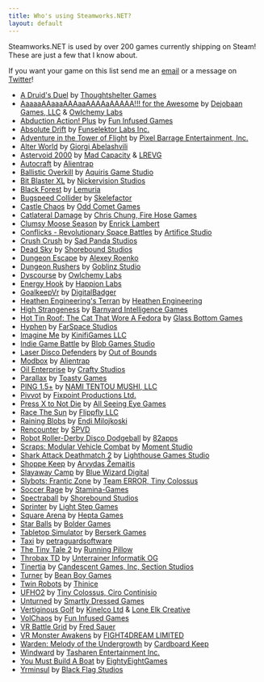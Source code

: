 ```yaml
---
title: Who's using Steamworks.NET?
layout: default
---
```

Steamworks.NET is used by over 200 games currently shipping on Steam! These are just a few that I know about.

If you want your game on this list send me an [email](mailto:support@rileylabrecque.com) or a message on [Twitter](http://twitter.com/rileylabrecque)!

* [A Druid's Duel](http://store.steampowered.com/app/333970/) by [Thoughtshelter Games](http://druidsduel.com/)
* [AaaaaAAaaaAAAaaAAAAaAAAAA!!! for the Awesome](http://store.steampowered.com/app/15560/) by [Dejobaan Games, LLC](http://dejobaan.com/) & [Owlchemy Labs](http://owlchemylabs.com/)
* [Abduction Action! Plus](http://store.steampowered.com/app/360580/) by [Fun Infused Games](http://funinfused.com)
* [Absolute Drift](http://store.steampowered.com/app/320140/) by [Funselektor Labs Inc.](http://absolutedrift.com/)
* [Adventure in the Tower of Flight](http://store.steampowered.com/app/368830/) by [Pixel Barrage Entertainment, Inc.](http://pixelbarrage.com/)
* [Alter World](http://store.steampowered.com/app/357280/) by [Giorgi Abelashvili](http://alterworldgame.com/)
* [Astervoid 2000](http://store.steampowered.com/app/423870/) by [Mad Capacity](http://madcapacity.com/) & [LREVG](http://soundcloud.com/lrevg)
* [Autocraft](http://store.steampowered.com/app/287220/) by [Alientrap](http://www.alientrap.org/)
* [Ballistic Overkill](http://store.steampowered.com/app/296300/) by [Aquiris Game Studio](http://aquiris.com.br)
* [Bit Blaster XL](http://store.steampowered.com/app/433950/) by [Nickervision Studios](http://nickervisionstudios.com)
* [Black Forest](http://store.steampowered.com/app/523070/) by [Lemuria](http://blackforest.lemuria.org/)
* [Bugspeed Collider](http://store.steampowered.com/app/415900/) by [Skelefactor](http://www.skelefactor.com/)
* [Castle Chaos](http://store.steampowered.com/app/412410/) by [Odd Comet Games](http://oddcometgames.com/)
* [Catlateral Damage](http://store.steampowered.com/app/329860/) by [Chris Chung, Fire Hose Games](http://catlateraldamage.com)
* [Clumsy Moose Season](http://store.steampowered.com/app/409410) by [Enrick Lambert](http://enrickdev.com)
* [Conflicks - Revolutionary Space Battles](http://store.steampowered.com/app/288260) by [Artifice Studio](http://artificestudio.com)
* [Crush Crush](http://store.steampowered.com/app/459820/) by [Sad Panda Studios](http://sadpandastudios.com)
* [Dead Sky](http://store.steampowered.com/app/259700/) by [Shorebound Studios](http://shoreboundstudios.com)
* [Dungeon Escape](http://store.steampowered.com/app/454100) by [Alexey Roenko](https://twitter.com/Lehha95)
* [Dungeon Rushers](http://store.steampowered.com/app/429620/) by [Goblinz Studio](http://goblinzstudio.com)
* [Dyscourse](http://store.steampowered.com/app/234920/) by [Owlchemy Labs](http://owlchemylabs.com/)
* [Energy Hook](http://store.steampowered.com/app/378070/) by [Happion Labs](http://happionlabs.com/)
* [GoalkeepVr](http://store.steampowered.com/app/573550/) by [DigitalBadger](http://www.indiedb.com/company/digitalbadger)
* [Heathen Engineering's Terran](http://store.steampowered.com/app/427970/) by [Heathen Engineering](http://heathenengineering.com)
* [High Strangeness](http://store.steampowered.com/app/268340/) by [Barnyard Intelligence Games](http://barnyardintelligence.com)
* [Hot Tin Roof: The Cat That Wore A Fedora](http://store.steampowered.com/app/253390/) by [Glass Bottom Games](http://glassbottomgames.com/)
* [Hyphen](http://store.steampowered.com/app/346510/) by [FarSpace Studios](http://farspacestudios.com/)
* [Imagine Me](http://store.steampowered.com/app/265670/) by [KinifiGames LLC](http://imaginemegame.com)
* [Indie Game Battle](http://store.steampowered.com/app/407620/) by [Blob Games Studio](https://twitter.com/blobgamesstudio)
* [Laser Disco Defenders](http://store.steampowered.com/app/452920/) by [Out of Bounds](http://outofboundsgames.com)
* [Modbox](http://store.steampowered.com/app/414120/) by [Alientrap](http://www.alientrap.org)
* [Oil Enterprise](http://store.steampowered.com/app/353630) by [Crafty Studios](http://industry-games.com)
* [Parallax](http://store.steampowered.com/app/325060/) by [Toasty Games](http://toastygames.com/)
* [PING 1.5+](http://store.steampowered.com/app/363580/) by [NAMI TENTOU MUSHI, LLC](http://namitentou.com)
* [Pivvot](http://store.steampowered.com/app/293900/) by [Fixpoint Productions Ltd.](http://wtrebella.com)
* [Press X to Not Die](http://store.steampowered.com/app/402330/) by [All Seeing Eye Games](http://pressxtonotdie.com)
* [Race The Sun](http://store.steampowered.com/app/253030/) by [Flippfly LLC](http://flippfly.com)
* [Raining Blobs](http://store.steampowered.com/app/414370/) by [Endi Milojkoski](http://rainingblobs.com)
* [Rencounter](http://store.steampowered.com/app/431810) by [SPVD](http://store.steampowered.com/app/431810)
* [Robot Roller-Derby Disco Dodgeball](http://store.steampowered.com/app/270450/) by [82apps](http://82apps.com/)
* [Scraps: Modular Vehicle Combat](http://store.steampowered.com/app/350150/) by [Moment Studio](http://momentstudio.co.nz)
* [Shark Attack Deathmatch 2](http://store.steampowered.com/app/330580/) by [Lighthouse Games Studio](http://xna4.blogspot.ca/)
* [Shoppe Keep](http://store.steampowered.com/app/381120/) by [Arvydas Žemaitis](http://strangefire.lt)
* [Slayaway Camp](http://store.steampowered.com/app/530390/) by [Blue Wizard Digital](http://bluewizard.com)
* [Slybots: Frantic Zone](http://store.steampowered.com/app/384100/) by [Team ERROR, Tiny Colossus](http://slybots.com)
* [Soccer Rage](http://store.steampowered.com/app/356510/) by [Stamina-Games](http://stamina-games.com/)
* [Spectraball](http://store.steampowered.com/app/18300/) by [Shorebound Studios](http://shoreboundstudios.com)
* [Sprinter](http://store.steampowered.com/app/442260/) by [Light Step Games](http://sprinterthegame.com)
* [Square Arena](http://store.steampowered.com/app/486350/) by [Hepta Games](http://square-arena.com)
* [Star Balls](http://store.steampowered.com/app/366050/) by [Bolder Games](http://boldergames.com)
* [Tabletop Simulator](http://store.steampowered.com/app/286160/) by [Berserk Games](http://berserk-games.com)
* [Taxi](http://store.steampowered.com/app/488080/) by [petraguardsoftware](https://petraguardsoftware.com)
* [The Tiny Tale 2](http://store.steampowered.com/app/340720/) by [Running Pillow](http://runningpillow.com/)
* [Throbax TD](http://store.steampowered.com/app/341570/) by [Unterrainer Informatik OG](http://www.unterrainer.info)
* [Tinertia](http://store.steampowered.com/app/311930/) by [Candescent Games, Inc, Section Studios](http://tinertia.com)
* [Turner](http://store.steampowered.com/app/499340/) by [Bean Boy Games](http://www.beanboygames.com)
* [Twin Robots](http://store.steampowered.com/app/374230/) by [Thinice](http://thinicegames.com)
* [UFHO2](http://store.steampowered.com/app/348840/) by [Tiny Colossus, Ciro Continisio](http://tinycolossus.com/)
* [Unturned](http://store.steampowered.com/app/304930/) by [Smartly Dressed Games](http://smartlydressedgames.com)
* [Vertiginous Golf](http://store.steampowered.com/app/272890/) by [Kinelco Ltd](http://kinelco.com/) & [Lone Elk Creative](http://lone-elk.com/)
* [VolChaos](http://store.steampowered.com/app/354030/) by [Fun Infused Games](http://funinfused.com)
* [VR Battle Grid](http://store.steampowered.com/app/495030/) by [Fred Sauer](http://store.steampowered.com/app/495030/)
* [VR Monster Awakens](http://store.steampowered.com/app/566870/) by [FIGHT4DREAM LIMITED](http://fight4dream.com)
* [Warden: Melody of the Undergrowth](http://store.steampowered.com/app/338310/) by [Cardboard Keep](http://cardboardkeep.com)
* [Windward](http://store.steampowered.com/app/326410/) by [Tasharen Entertainment Inc.](http://www.tasharen.com)
* [You Must Build A Boat](http://store.steampowered.com/app/290890/) by [EightyEightGames](http://eightyeightgames.com)
* [Yrminsul](http://store.steampowered.com/app/412490/) by [Black Flag Studios](http://studioblackflag.com)
